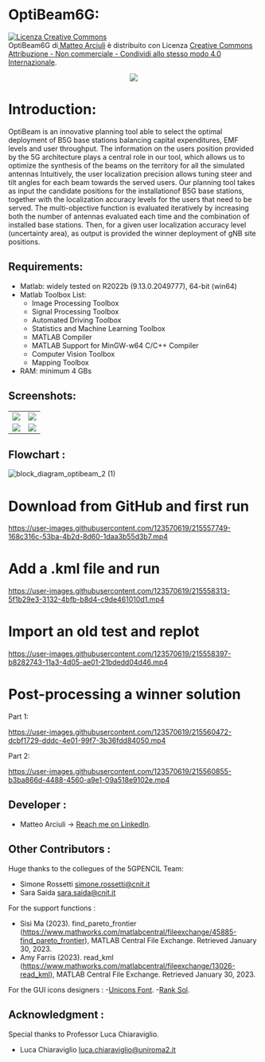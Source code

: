 # OptiBeam6G:
<a rel="license" href="http://creativecommons.org/licenses/by-nc-sa/4.0/"><img alt="Licenza Creative Commons" style="border-width:0" src="https://i.creativecommons.org/l/by-nc-sa/4.0/88x31.png" /></a><br /><span xmlns:dct="http://purl.org/dc/terms/" property="dct:title">OptiBeam6G</span> di<a xmlns:cc="http://creativecommons.org/ns#" href="https://github.com/matteoarciuli/OptiBeam" property="cc:attributionName" rel="cc:attributionURL"> Matteo Arciuli</a> è distribuito con Licenza <a rel="license" href="http://creativecommons.org/licenses/by-nc-sa/4.0/">Creative Commons Attribuzione - Non commerciale - Condividi allo stesso modo 4.0 Internazionale</a>.

<p align="center">
   <img src="https://user-images.githubusercontent.com/123570619/216093638-e14fdc3f-3bf1-425b-866a-68816d06c554.png">
</p>

# Introduction:
OptiBeam is an innovative planning tool able to select the optimal deployment of B5G base stations balancing capital expenditures, EMF levels and user throughput. The information on the users position provided by the 5G architecture plays a central role in our tool, which allows us to optimize the synthesis of the beams on the territory for all the simulated antennas  Intuitively, the user localization precision allows tuning steer and tilt angles for each beam towards the served users. Our planning tool takes as input the candidate positions for the installationof B5G base stations, together with the localization accuracy levels for the users that need
to be served. The multi-objective function is evaluated iteratively by increasing both the number of antennas evaluated each time and the combination of installed base stations. Then, for a given user localization accuracy level (uncertainty area), as output is provided the winner deployment of gNB site positions.

## Requirements:
- Matlab: widely tested on R2022b (9.13.0.2049777), 64-bit (win64) 
- Matlab Toolbox List:
    * Image Processing Toolbox                             
    * Signal Processing Toolbox                          
    * Automated Driving Toolbox                            
    * Statistics and Machine Learning Toolbox           
    * MATLAB Compiler                           
    * MATLAB Support for MinGW-w64 C/C++ Compiler   
    * Computer Vision Toolbox                          
    * Mapping Toolbox       
- RAM: minimum 4 GBs

## Screenshots:
<table>
  <tr>
    <td><img src="https://user-images.githubusercontent.com/123570619/215516029-f54b5081-391e-47c1-a64f-732772df1b4a.png" ></td>
    <td><img src="https://user-images.githubusercontent.com/123570619/215516062-b621bbda-137c-4afb-beed-8086b3d5c084.png" ></td>
  </tr>
  <tr>
    <td><img src="https://user-images.githubusercontent.com/123570619/215516090-dcb2a696-a59f-4f55-ac7d-1934b2d151ec.png" ></td>
    <td><img src="https://user-images.githubusercontent.com/123570619/215516099-6f2d68c4-3c57-49b4-8721-1cd23bab68e3.png" ></td>
  </tr>
</table>

 



## Flowchart :
![block_diagram_optibeam_2 (1)](https://user-images.githubusercontent.com/123570619/215499084-4fb3c086-3062-4dfb-81a0-189faf890b84.png)


# Download from GitHub and first run


https://user-images.githubusercontent.com/123570619/215557749-168c316c-53ba-4b2d-8d60-1daa3b55d3b7.mp4

# Add a .kml file and run 


https://user-images.githubusercontent.com/123570619/215558313-5f1b29e3-3132-4bfb-b8d4-c9de461010d1.mp4

# Import an old test and replot 


https://user-images.githubusercontent.com/123570619/215558397-b8282743-11a3-4d05-ae01-21bdedd04d46.mp4

# Post-processing a winner solution 

Part 1:

https://user-images.githubusercontent.com/123570619/215560472-dcbf1729-dddc-4e01-99f7-3b36fdd84050.mp4

Part 2:


https://user-images.githubusercontent.com/123570619/215560855-b3ba866d-4488-4560-a9e1-09a518e9102e.mp4




## Developer :
- Matteo Arciuli -> [Reach me on LinkedIn](https://www.linkedin.com/in/matteo-arciuli-0733b4136/).

## Other Contributors :
Huge thanks to the collegues of the 5GPENCIL Team:
- Simone Rossetti <simone.rossetti@cnit.it>
- Sara Saida <sara.saida@cnit.it>

For the support functions :
- Sisi Ma (2023). find_pareto_frontier (https://www.mathworks.com/matlabcentral/fileexchange/45885-find_pareto_frontier), MATLAB Central File Exchange. Retrieved January 30, 2023. 
- Amy Farris (2023). read_kml (https://www.mathworks.com/matlabcentral/fileexchange/13026-read_kml), MATLAB Central File Exchange. Retrieved January 30, 2023. 

For the GUI icons designers :
-[Unicons Font](https://iconscout.com/contributors/unicons). 
-[Rank Sol](https://iconscout.com/contributors/promotion-king). 

## Acknowledgment :
Special thanks to Professor Luca Chiaraviglio.
- Luca Chiaraviglio <luca.chiaraviglio@uniroma2.it>

